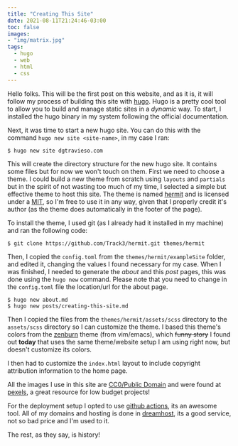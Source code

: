 ```yaml
---
title: "Creating This Site"
date: 2021-08-11T21:24:46-03:00
toc: false
images:
- "img/matrix.jpg"
tags: 
  - hugo
  - web
  - html
  - css
---
```


Hello folks. This will be the first post on this website, and as it is, it will follow my process of building this site with [hugo](https://gohugo.io). Hugo is a pretty cool tool to allow you to build and manage static sites in a _dynamic_ way. To start, I installed the hugo binary in my system following the official documentation.

Next, it was time to start a new hugo site. You can do this with the command `hugo new site <site-name>`, in my case I ran:

```shell
$ hugo new site dgtravieso.com
```

This will create the directory structure for the new hugo site. It contains some files but for now we won't touch on them. First we need to choose a theme. I could build a new theme from scratch using `layouts` and `partials` but in the spirit of not wasting too much of my time, I selected a simple but effective theme to host this site. The theme is named [hermit](https://github.com/Track3/hermit) and is licensed under a [MIT](https://github.com/Track3/hermit/blob/master/LICENSE), so I'm free to use it in any way, given that I properly credit it's author (as the theme does automatically in the footer of the page).

To install the theme, I used git (as I already had it installed in my machine) and ran the following code:

```shell
$ git clone https://github.com/Track3/hermit.git themes/hermit
```

Then, I copied the `config.toml` from the `themes/hermit/exampleSite` folder, and edited it, changing the values I found necessary for my case. When I was finished, I needed to generate the _about_ and this _post_ pages, this was done using the `hugo new` command. Please note that you need to change in the `config.toml` file the location/url for the about page.

```shell
$ hugo new about.md
$ hugo new posts/creating-this-site.md
```

Then I copied the files from the `themes/hermit/assets/scss` directory to the `assets/scss` directory so I can customize the theme. I based this theme's colors from the [zenburn](https://kippura.org/zenburnpage/) theme (from vim/emacs), which ~~funny story~~ I found out **today** that uses the same theme/website setup I am using right now, but doesn't customize its colors.

I then had to customize the `index.html` layout to include copyright attribution information to the home page.

All the images I use in this site are [CC0/Public Domain](https://creativecommons.org/publicdomain/zero/1.0) and were found at [pexels](https://www.pexels.com), a great resource for low budget projects!

For the deployment setup I opted to use [github actions](https://github.com/features/actions), its an awesome tool. All of my domains and hosting is done in [dreamhost](https://dreamhost.com), its a good service, not so bad price and I'm used to it.

The rest, as they say, is history!